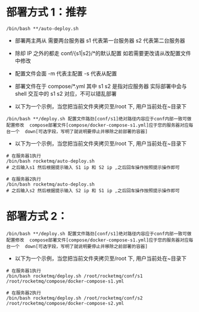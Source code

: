 # 部署方式 1：推荐

```shell
/bin/bash **/auto-deploy.sh
```

- 部署两主两从 需要两台服务器 s1 代表第一台服务器 s2 代表第二台服务器
- 除却 IP 之外的都走 conf/{s1|s2}/\*的默认配置 如若需要更改请从改配置文件中修改
- 配置文件会面 -m 代表主配置 -s 代表从配置
- 部署文件在于 compose/\*.yml 其中 s1 s2 是指对应服务器 实际部署中会与 shell 交互中的 s1 s2 对应，不可以错乱部署

- 以下为一个示例，当您把当前文件夹拷贝至/root 下, 用户当前处在~目录下

```shell
/bin/bash **/deploy.sh 配置文件路劲[conf/s1]绝对路径内容应于conf内部一致可做配置修改  compose部署文件[compose/docker-compose-s1.yml]应于您的服务器对应每台一个  down[可选字段，写明了就说明要停止并移除之前部署的容器]
```

- 以下为一个示例，当您把当前文件夹拷贝至/root 下, 用户当前处在~目录下

```shell
# 在服务器1执行
/bin/bash rocketmq/auto-deploy.sh
# 之后输入s1 然后根据提示输入 S1 ip 和 S2 ip ,之后回车操作按照提示操作即可

# 在服务器2执行
/bin/bash rocketmq/auto-deploy.sh
# 之后输入s2 然后根据提示输入 S2 ip 和 S1 ip ,之后回车操作按照提示操作即可
```

# 部署方式 2：

```shell
/bin/bash **/deploy.sh 配置文件路劲[conf/s1]绝对路径内容应于conf内部一致可做配置修改  compose部署文件[compose/docker-compose-s1.yml]应于您的服务器对应每台一个  down[可选字段，写明了就说明要停止并移除之前部署的容器]
```

- 以下为一个示例，当您把当前文件夹拷贝至/root 下, 用户当前处在~目录下

```shell
# 在服务器1执行
/bin/bash rocketmq/deploy.sh /root/rocketmq/conf/s1 /root/rocketmq/compose/docker-compose-s1.yml

# 在服务器2执行
/bin/bash rocketmq/deploy.sh /root/rocketmq/conf/s2 /root/rocketmq/compose/docker-compose-s2.yml
```
